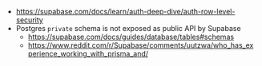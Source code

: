 - https://supabase.com/docs/learn/auth-deep-dive/auth-row-level-security
- Postgres `private` schema is not exposed as public API by Supabase 
  - https://supabase.com/docs/guides/database/tables#schemas
  - https://www.reddit.com/r/Supabase/comments/uutzwa/who_has_experience_working_with_prisma_and/